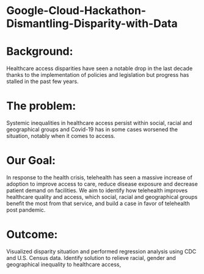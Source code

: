 # Google-Cloud-Hackathon-Dismantling-Disparity-with-Data

# Background:
Healthcare access disparities have seen a notable drop in the last decade thanks to the implementation of policies and legislation but progress has stalled in the past few years. 

# The problem:
Systemic inequalities in healthcare access persist within social, racial and geographical groups and Covid-19 has in some cases worsened the situation, notably when it comes to access.

# Our Goal:
In response to the health crisis, telehealth has seen a massive increase of adoption to improve access to care, reduce disease exposure and decrease patient demand on facilities. 
We aim to identify how telehealth improves healthcare quality and access, which social, racial and geographical groups benefit the most from that service, and build a case in favor of telehealth post pandemic.

# Outcome:
Visualized disparity situation and performed regression analysis using CDC and U.S. Census data. Identify solution to relieve racial, gender and geographical inequality to healthcare access,
